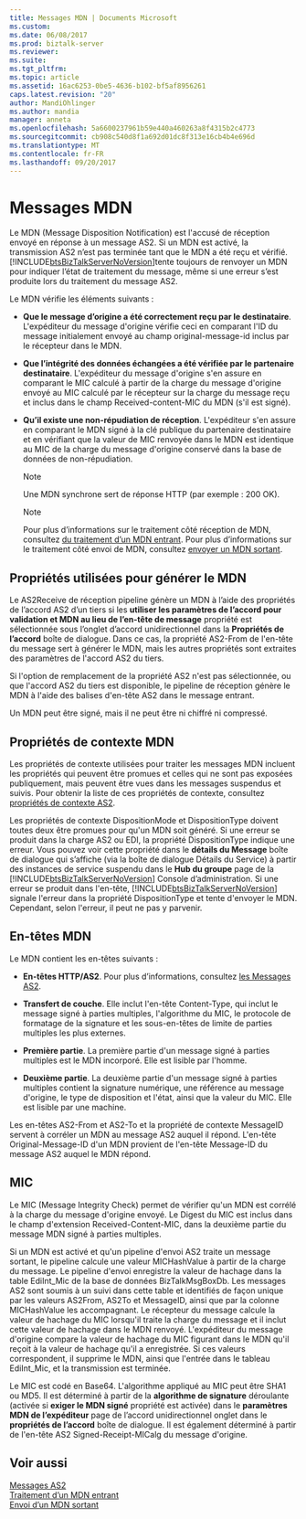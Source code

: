 ```yaml
---
title: Messages MDN | Documents Microsoft
ms.custom: 
ms.date: 06/08/2017
ms.prod: biztalk-server
ms.reviewer: 
ms.suite: 
ms.tgt_pltfrm: 
ms.topic: article
ms.assetid: 16ac6253-0be5-4636-b102-bf5af8956261
caps.latest.revision: "20"
author: MandiOhlinger
ms.author: mandia
manager: anneta
ms.openlocfilehash: 5a6600237961b59e440a460263a8f4315b2c4773
ms.sourcegitcommit: cb908c540d8f1a692d01dc8f313e16cb4b4e696d
ms.translationtype: MT
ms.contentlocale: fr-FR
ms.lasthandoff: 09/20/2017
---
```

# <a name="mdn-messages"></a>Messages MDN
Le MDN (Message Disposition Notification) est l'accusé de réception envoyé en réponse à un message AS2. Si un MDN est activé, la transmission AS2 n’est pas terminée tant que le MDN a été reçu et vérifié. [!INCLUDE[btsBizTalkServerNoVersion](../includes/btsbiztalkservernoversion-md.md)]tente toujours de renvoyer un MDN pour indiquer l’état de traitement du message, même si une erreur s’est produite lors du traitement du message AS2.  
  
 Le MDN vérifie les éléments suivants :  
  
-   **Que le message d’origine a été correctement reçu par le destinataire**. L'expéditeur du message d'origine vérifie ceci en comparant l'ID du message initialement envoyé au champ original-message-id inclus par le récepteur dans le MDN.  
  
-   **Que l’intégrité des données échangées a été vérifiée par le partenaire destinataire**. L'expéditeur du message d'origine s'en assure en comparant le MIC calculé à partir de la charge du message d'origine envoyé au MIC calculé par le récepteur sur la charge du message reçu et inclus dans le champ Received-content-MIC du MDN (s'il est signé).  
  
-   **Qu’il existe une non-répudiation de réception**. L'expéditeur s'en assure en comparant le MDN signé à la clé publique du partenaire destinataire et en vérifiant que la valeur de MIC renvoyée dans le MDN est identique au MIC de la charge du message d'origine conservé dans la base de données de non-répudiation.  
  
    > [!NOTE]
    >  Une MDN synchrone sert de réponse HTTP (par exemple : 200 OK).  
  
    > [!NOTE]
    >  Pour plus d’informations sur le traitement côté réception de MDN, consultez [du traitement d’un MDN entrant](../core/processing-an-incoming-mdn.md). Pour plus d’informations sur le traitement côté envoi de MDN, consultez [envoyer un MDN sortant](../core/sending-an-outgoing-mdn.md).  
  
## <a name="properties-used-to-generate-the-mdn"></a>Propriétés utilisées pour générer le MDN  
 Le AS2Receive de réception pipeline génère un MDN à l’aide des propriétés de l’accord AS2 d’un tiers si les **utiliser les paramètres de l’accord pour validation et MDN au lieu de l’en-tête de message** propriété est sélectionnée sous l’onglet d’accord unidirectionnel dans la  **Propriétés de l’accord** boîte de dialogue. Dans ce cas, la propriété AS2-From de l'en-tête du message sert à générer le MDN, mais les autres propriétés sont extraites des paramètres de l'accord AS2 du tiers.  
  
 Si l'option de remplacement de la propriété AS2 n'est pas sélectionnée, ou que l'accord AS2 du tiers est disponible, le pipeline de réception génère le MDN à l'aide des balises d'en-tête AS2 dans le message entrant.  
  
 Un MDN peut être signé, mais il ne peut être ni chiffré ni compressé.  
  
## <a name="mdn-context-properties"></a>Propriétés de contexte MDN  
 Les propriétés de contexte utilisées pour traiter les messages MDN incluent les propriétés qui peuvent être promues et celles qui ne sont pas exposées publiquement, mais peuvent être vues dans les messages suspendus et suivis. Pour obtenir la liste de ces propriétés de contexte, consultez [propriétés de contexte AS2](../core/as2-context-properties.md).  
  
 Les propriétés de contexte DispositionMode et DispositionType doivent toutes deux être promues pour qu'un MDN soit généré. Si une erreur se produit dans la charge AS2 ou EDI, la propriété DispositionType indique une erreur. Vous pouvez voir cette propriété dans le **détails du Message** boîte de dialogue qui s’affiche (via la boîte de dialogue Détails du Service) à partir des instances de service suspendu dans le **Hub du groupe** page de la [!INCLUDE[btsBizTalkServerNoVersion](../includes/btsbiztalkservernoversion-md.md)] Console d’administration. Si une erreur se produit dans l'en-tête, [!INCLUDE[btsBizTalkServerNoVersion](../includes/btsbiztalkservernoversion-md.md)] signale l'erreur dans la propriété DispositionType et tente d'envoyer le MDN. Cependant, selon l'erreur, il peut ne pas y parvenir.  
  
## <a name="mdn-headers"></a>En-têtes MDN  
 Le MDN contient les en-têtes suivants :  
  
-   **En-têtes HTTP/AS2**. Pour plus d’informations, consultez [les Messages AS2](../core/as2-messages.md).  
  
-   **Transfert de couche**. Elle inclut l'en-tête Content-Type, qui inclut le message signé à parties multiples, l'algorithme du MIC, le protocole de formatage de la signature et les sous-en-têtes de limite de parties multiples les plus externes.  
  
-   **Première partie**. La première partie d'un message signé à parties multiples est le MDN incorporé. Elle est lisible par l'homme.  
  
-   **Deuxième partie**. La deuxième partie d'un message signé à parties multiples contient la signature numérique, une référence au message d'origine, le type de disposition et l'état, ainsi que la valeur du MIC. Elle est lisible par une machine.  
  
 Les en-têtes AS2-From et AS2-To et la propriété de contexte MessageID servent à corréler un MDN au message AS2 auquel il répond. L'en-tête Original-Message-ID d'un MDN provient de l'en-tête Message-ID du message AS2 auquel le MDN répond.  
  
## <a name="mic"></a>MIC  
 Le MIC (Message Integrity Check) permet de vérifier qu'un MDN est corrélé à la charge du message d'origine envoyé. Le Digest du MIC est inclus dans le champ d'extension Received-Content-MIC, dans la deuxième partie du message MDN signé à parties multiples.  
  
 Si un MDN est activé et qu'un pipeline d'envoi AS2 traite un message sortant, le pipeline calcule une valeur MICHashValue à partir de la charge du message. Le pipeline d'envoi enregistre la valeur de hachage dans la table EdiInt_Mic de la base de données BizTalkMsgBoxDb. Les messages AS2 sont soumis à un suivi dans cette table et identifiés de façon unique par les valeurs AS2From, AS2To et MessageID, ainsi que par la colonne MICHashValue les accompagnant. Le récepteur du message calcule la valeur de hachage du MIC lorsqu'il traite la charge du message et il inclut cette valeur de hachage dans le MDN renvoyé. L'expéditeur du message d'origine compare la valeur de hachage du MIC figurant dans le MDN qu'il reçoit à la valeur de hachage qu'il a enregistrée. Si ces valeurs correspondent, il supprime le MDN, ainsi que l'entrée dans le tableau EdiInt_Mic, et la transmission est terminée.  
  
 Le MIC est codé en Base64. L'algorithme appliqué au MIC peut être SHA1 ou MD5. Il est déterminé à partir de la **algorithme de signature** déroulante (activée si **exiger le MDN signé** propriété est activée) dans le **paramètres MDN de l’expéditeur** page de l’accord unidirectionnel onglet dans le **propriétés de l’accord** boîte de dialogue. Il est également déterminé à partir de l'en-tête AS2 Signed-Receipt-MICalg du message d'origine.  
  
## <a name="see-also"></a>Voir aussi  
 [Messages AS2](../core/as2-messages.md)   
 [Traitement d’un MDN entrant](../core/processing-an-incoming-mdn.md)   
 [Envoi d’un MDN sortant](../core/sending-an-outgoing-mdn.md)